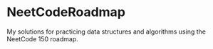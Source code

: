 # NeetCodeRoadmap
My solutions for practicing data structures and algorithms using the NeetCode 150 roadmap.
